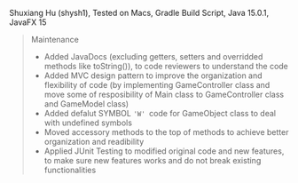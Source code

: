 Shuxiang Hu (shysh1), Tested on Macs, Gradle Build Script, Java 15.0.1, JavaFX 15



> Maintenance 
>
> + Added JavaDocs (excluding getters, setters and overridded methods like toString()), to code reviewers to understand the code
> + Added MVC design pattern to  improve the organization and flexibility of code (by implementing GameController class and move some of resposibility of Main class to GameController class and GameModel class)
> +  Added defalut SYMBOL <code>'W' </code>code for GameObject class to deal with undefined symbols
> + Moved accessory methods to the top of methods to achieve better organization and readibility
> + Applied JUnit Testing to modified original code and new features, to make sure new features works and do not break existing functionalities 


